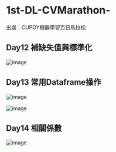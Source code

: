 # 1st-DL-CVMarathon-
出處：CUPOY機器學習百日馬拉松

## Day12 補缺失值與標準化
![image](https://ai100-fileentity.cupoy.com/ml100/dailytask/1586225294161/1594005946906)


## Day13 常用Dataframe操作
![image](https://ai100-fileentity.cupoy.com/ml100/dailytask/1586225294163/1594006601881)

![image](https://ai100-fileentity.cupoy.com/ml100/dailytask/1586225294163/1594006650641)

## Day14 相關係數
![image](https://ai100-fileentity.cupoy.com/ml100/dailytask/1586225294165/1594007553801)

